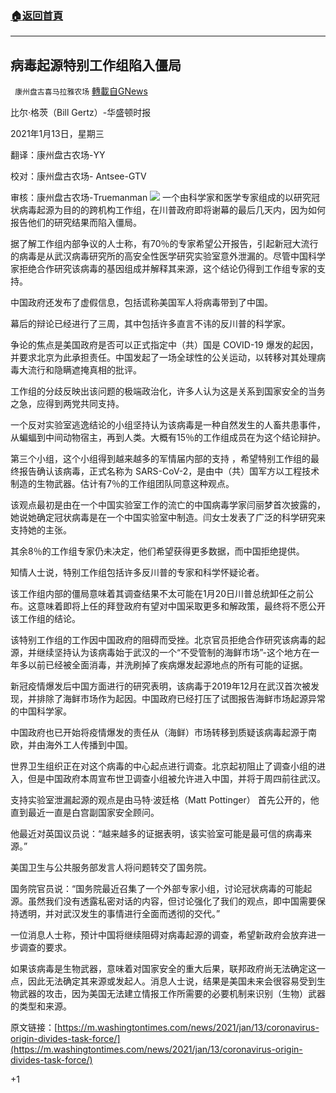 ###  [:house:返回首頁](https://github.com/ourhimalayas/txt)
---

## 病毒起源特别工作组陷入僵局
` 康州盘古喜马拉雅农场` [轉載自GNews](https://gnews.org/zh-hans/754619/)

比尔·格茨（Bill Gertz）-华盛顿时报

2021年1月13日，星期三

翻译：康州盘古农场-YY

校对：康州盘古农场- Antsee-GTV

审核：康州盘古农场-Truemanman
![]()![](https://gnews.org/wp-content/uploads/2021/01/图片1-6.png)
一个由科学家和医学专家组成的以研究冠状病毒起源为目的的跨机构工作组，在川普政府即将谢幕的最后几天内，因为如何报告他们的研究结果而陷入僵局。

据了解工作组内部争议的人士称，有70％的专家希望公开报告，引起新冠大流行的病毒是从武汉病毒研究所的高安全性医学研究实验室意外泄漏的。尽管中国科学家拒绝合作研究该病毒的基因组成并解释其来源，这个结论仍得到工作组专家的支持。

中国政府还发布了虚假信息，包括谎称美国军人将病毒带到了中国。

幕后的辩论已经进行了三周，其中包括许多直言不讳的反川普的科学家。

争论的焦点是美国政府是否可以正式指定中（共）国是 COVID-19 爆发的起因，并要求北京为此承担责任。中国发起了一场全球性的公关运动，以转移对其处理病毒大流行和隐瞒遮掩真相的批评。

工作组的分歧反映出该问题的极端政治化，许多人认为这是关系到国家安全的当务之急，应得到两党共同支持。

一个反对实验室逃逸结论的小组坚持认为该病毒是一种自然发生的人畜共患事件，从蝙蝠到中间动物宿主，再到人类。大概有15％的工作组成员在为这个结论辩护。

第三个小组，这个小组得到越来越多的军情届内部的支持 ，希望特别工作组的最终报告确认该病毒，正式名称为 SARS-CoV-2，是由中（共）国军方以工程技术制造的生物武器。估计有7％的工作组团队同意这种观点。

该观点最初是由在一个中国实验室工作的流亡的中国病毒学家闫丽梦首次披露的，她说她确定冠状病毒是在一个中国实验室中制造。闫女士发表了广泛的科学研究来支持她的主张。

其余8％的工作组专家仍未决定，他们希望获得更多数据，而中国拒绝提供。

知情人士说，特别工作组包括许多反川普的专家和科学怀疑论者。

该工作组内部的僵局意味着其调查结果不太可能在1月20日川普总统卸任之前公布。这意味着即将上任的拜登政府有望对中国采取更多和解政策，最终将不愿公开该工作组的结论。

该特别工作组的工作因中国政府的阻碍而受挫。北京官员拒绝合作研究该病毒的起源，并继续坚持认为该病毒始于武汉的一个“不受管制的海鲜市场”-这个地方在一年多以前已经被全面消毒，并洗刷掉了疾病爆发起源地点的所有可能的证据。

新冠疫情爆发后中国方面进行的研究表明，该病毒于2019年12月在武汉首次被发现，并排除了海鲜市场作为起因。中国政府已经打压了试图报告海鲜市场起源异常的中国科学家。

中国政府也已开始将疫情爆发的责任从（海鲜）市场转移到质疑该病毒起源于南欧，并由海外工人传播到中国。

世界卫生组织正在对这个病毒的中心起点进行调查。北京起初阻止了调查小组的进入，但是中国政府本周宣布世卫调查小组被允许进入中国，并将于周四前往武汉。

支持实验室泄漏起源的观点是由马特·波廷格（Matt Pottinger） 首先公开的，他直到最近一直是白宫副国家安全顾问。

他最近对英国议员说：“越来越多的证据表明，该实验室可能是最可信的病毒来源。”

美国卫生与公共服务部发言人将问题转交了国务院。

国务院官员说：“国务院最近召集了一个外部专家小组，讨论冠状病毒的可能起源。虽然我们没有透露私密对话的内容，但讨论强化了我们的观点，即中国需要保持透明，并对武汉发生的事情进行全面而透彻的交代。”

一位消息人士称，预计中国将继续阻碍对病毒起源的调查，希望新政府会放弃进一步调查的要求。

如果该病毒是生物武器，意味着对国家安全的重大后果，联邦政府尚无法确定这一点，因此无法确定其来源或发起人。消息人士说，结果是美国未来会很容易受到生物武器的攻击，因为美国无法建立情报工作所需要的必要机制来识别（生物）武器的类型和来源。

原文链接：[https://m.washingtontimes.com/news/2021/jan/13/coronavirus-origin-divides-task-force/](https://m.washingtontimes.com/news/2021/jan/13/coronavirus-origin-divides-task-force/)

+1
